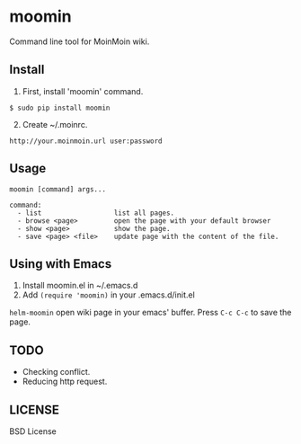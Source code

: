 # moomin

Command line tool for MoinMoin wiki.

## Install

1. First, install 'moomin' command.

```
$ sudo pip install moomin
```

2. Create ~/.moinrc.

```
http://your.moinmoin.url user:password
```

## Usage

```
moomin [command] args...

command:
  - list                  list all pages.
  - browse <page>         open the page with your default browser
  - show <page>           show the page.
  - save <page> <file>    update page with the content of the file.
```

## Using with Emacs

1. Install moomin.el in ~/.emacs.d
2. Add `(require 'moomin)` in your .emacs.d/init.el

`helm-moomin` open wiki page in your emacs' buffer. Press `C-c C-c` to save the page.

## TODO

- Checking conflict.
- Reducing http request.

## LICENSE

BSD License
